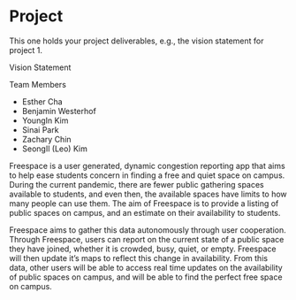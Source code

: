 # Project
This one holds your project deliverables, e.g., the vision statement for project 1.

Vision Statement


Team Members
- Esther Cha
- Benjamin Westerhof
- YoungIn Kim
- Sinai Park
- Zachary Chin
- SeongIl (Leo) Kim

Freespace is a user generated, dynamic congestion reporting app that aims to help ease students concern in finding a free and quiet space on campus. During the current pandemic, there are fewer public gathering spaces available to students, and even then, the available spaces have limits to how many people can use them. The aim of Freespace is to provide a listing of public spaces on campus, and an estimate on their availability to students.

Freespace aims to gather this data autonomously through user cooperation. Through Freespace, users can report on the current state of a public space they have joined, whether it is crowded, busy, quiet, or empty. Freespace will then update it’s maps to reflect this change in availability. From this data, other users will be able to access real time updates on the availability of public spaces on campus, and will be able to find the perfect free space on campus.
